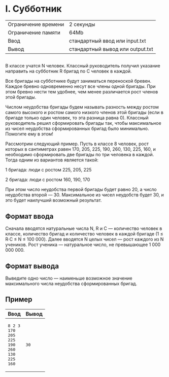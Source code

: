 <div class="problem-statement">
   <div class="header">
      <h1 class="title">I. Субботник</h1>
      <table>
         <tr class="time-limit">
            <td class="property-title">Ограничение времени</td>
            <td>2&nbsp;секунды</td>
         </tr>
         <tr class="memory-limit">
            <td class="property-title">Ограничение памяти</td>
            <td>64Mb</td>
         </tr>
         <tr class="input-file">
            <td class="property-title">Ввод</td>
            <td colspan="1">стандартный ввод или input.txt</td>
         </tr>
         <tr class="output-file">
            <td class="property-title">Вывод</td>
            <td colspan="1">стандартный вывод или output.txt</td>
         </tr>
      </table>
   </div>
   <h2></h2>
   <div class="legend"><span style="">
         <p>В классе учатся N человек. Классный руководитель получил указание направить на субботник R бригад по С человек в каждой.</p></span><p>Все бригады на субботнике будут заниматься переноской бревен. Каждое бревно одновременно несут все члены одной бригады. При
         этом бревно нести тем удобнее, чем менее различается рост членов этой бригады.
      </p>
      <p>Числом неудобства бригады будем называть разность между ростом самого высокого и ростом самого низкого членов этой бригады
         (если в бригаде только один человек, то эта разница равна 0). Классный руководитель решил сформировать бригады так, чтобы
         максимальное из чисел неудобства сформированных бригад было минимально. Помогите ему в этом!
      </p>
      <p>Рассмотрим следующий пример. Пусть в классе 8 человек, рост которых в сантиметрах равен 170, 205, 225, 190, 260, 130, 225,
         160, и необходимо сформировать две бригады по три человека в каждой. Тогда одним из вариантов является такой:
      </p>
      <p>1 бригада: люди с ростом 225, 205, 225</p>
      <p>2 бригада: люди с ростом 160, 190, 170</p>
      <p>При этом число неудобства первой бригады будет равно 20, а число неудобства второй — 30. Максимальное из чисел неудобств будет
         30, и это будет наилучший возможный результат.
      </p>
   </div>
   <h2>Формат ввода</h2>
   <div class="input-specification"><span style="">
         <p>Сначала вводятся натуральные числа N, R и C — количество человек в классе, количество бригад и количество человек в каждой
            бригаде (1 ≤ R∙C ≤ N ≤ 100 000). Далее вводятся N целых чисел — рост каждого из N учеников. Рост ученика — натуральное число,
            не превышающее 1 000 000 000.
         </p></span><p></p>
   </div>
   <h2>Формат вывода</h2>
   <div class="output-specification"><span style="">
         <p>Выведите одно число — наименьше возможное значение максимального числа неудобства сформированных бригад.</p></span><p></p>
   </div>
   <h2>Пример</h2>
   <table class="sample-tests">
      <thead>
         <tr>
            <th>Ввод</th>
            <th>Вывод</th>
         </tr>
      </thead>
      <tbody>
         <tr>
            <td><pre>8 2 3
170
205
225
190
260
130
225
160
</pre></td>
            <td><pre>30
</pre></td>
         </tr>
      </tbody>
   </table>
</div></div>
